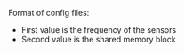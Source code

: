 Format of config files:

* First value is the frequency of the sensors
* Second value is the shared memory block
